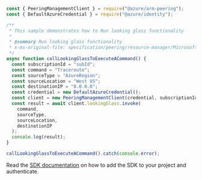 ```javascript
const { PeeringManagementClient } = require("@azure/arm-peering");
const { DefaultAzureCredential } = require("@azure/identity");

/**
 * This sample demonstrates how to Run looking glass functionality
 *
 * @summary Run looking glass functionality
 * x-ms-original-file: specification/peering/resource-manager/Microsoft.Peering/stable/2021-06-01/examples/LookingGlassInvokeCommand.json
 */
async function callLookingGlassToExecuteACommand() {
  const subscriptionId = "subId";
  const command = "Traceroute";
  const sourceType = "AzureRegion";
  const sourceLocation = "West US";
  const destinationIP = "0.0.0.0";
  const credential = new DefaultAzureCredential();
  const client = new PeeringManagementClient(credential, subscriptionId);
  const result = await client.lookingGlass.invoke(
    command,
    sourceType,
    sourceLocation,
    destinationIP
  );
  console.log(result);
}

callLookingGlassToExecuteACommand().catch(console.error);
```

Read the [SDK documentation](https://github.com/Azure/azure-sdk-for-js/blob/%40azure%2Farm-peering_2.0.1/sdk/peering/arm-peering/README.md) on how to add the SDK to your project and authenticate.
